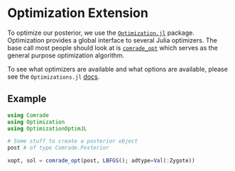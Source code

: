 # Optimization Extension

To optimize our posterior, we use the [`Optimization.jl`](https://github.com/SciML/Optimization.jl) package. Optimization provides a global interface to several Julia optimizers. The base call most people should 
look at is [`comrade_opt`](@ref) which serves as the general purpose
optimization algorithm.

To see what optimizers are available and what options are available, please see the `Optimizations.jl` [docs](http://optimization.sciml.ai/dev/).


## Example

```julia
using Comrade
using Optimization
using OptimizationOptimJL

# Some stuff to create a posterior object
post # of type Comrade.Posterior

xopt, sol = comrade_opt(post, LBFGS(); adtype=Val(:Zygote))
```
